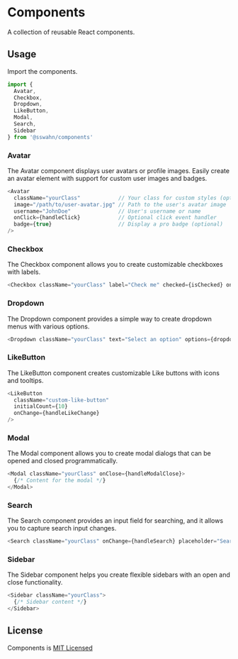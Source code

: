 # Components  
A collection of reusable React components.  

<!--
## Installation

To use these components in your React project, you can install this library via npm.

```bash
npm install @sswahn/components
```  
-->

## Usage
Import the components.
```javascript
import {
  Avatar,
  Checkbox,
  Dropdown,
  LikeButton,
  Modal,
  Search,
  Sidebar
} from '@sswahn/components'
```  

### Avatar
The Avatar component displays user avatars or profile images. Easily create an avatar element with support for custom user images and badges.
```javascript
<Avatar
  className="yourClass"            // Your class for custom styles (optional)
  image="/path/to/user-avatar.jpg" // Path to the user's avatar image
  username="JohnDoe"               // User's username or name
  onClick={handleClick}            // Optional click event handler
  badge={true}                     // Display a pro badge (optional)
/>
```  

### Checkbox
The Checkbox component allows you to create customizable checkboxes with labels.  
```javascript
<Checkbox className="yourClass" label="Check me" checked={isChecked} onChange={handleCheckboxChange} />
```  

### Dropdown
The Dropdown component provides a simple way to create dropdown menus with various options.  
```javascript
<Dropdown className="yourClass" text="Select an option" options={dropdownOptions} />
```  

### LikeButton
The LikeButton component creates customizable Like buttons with icons and tooltips.
```javascript
<LikeButton
  className="custom-like-button"
  initialCount={10}
  onChange={handleLikeChange}
/>
```  

### Modal
The Modal component allows you to create modal dialogs that can be opened and closed programmatically.  
```javascript
<Modal className="yourClass" onClose={handleModalClose}>
  {/* Content for the modal */}
</Modal>
```  

### Search
The Search component provides an input field for searching, and it allows you to capture search input changes.  
```javascript
<Search className="yourClass" onChange={handleSearch} placeholder="Search..." />
```  

### Sidebar
The Sidebar component helps you create flexible sidebars with an open and close functionality.  
```javascript
<Sidebar className="yourClass">
  {/* Sidebar content */}
</Sidebar>
```  

## License
Components is [MIT Licensed](https://github.com/sswahn/components/blob/main/LICENSE)
